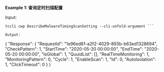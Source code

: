 **Example 1: 查询定时扫描配置**



Input: 

```
tccli cwp DescribeMalwareTimingScanSetting --cli-unfold-argument ```

Output: 
```
{
    "Response": {
        "RequestId": "1e96ed81-a2f2-4029-893b-b63ed1328694",
        "CheckPattern": 1,
        "StartTime": "2020-05-20 00:00:00",
        "EndTime": "2020-05-20 00:00:00",
        "IsGlobal": 1,
        "QuuidList": [],
        "RealTimeMonitoring": 1,
        "MonitoringPattern": 0,
        "Cycle": 1,
        "EnableScan": 1,
        "Id": 0,
        "AutoIsolation": 1,
        "ClickTimeout": 0
    }
}
```

